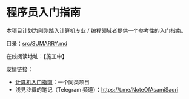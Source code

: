 # 程序员入门指南

本项目计划为刚刚踏入计算机专业 / 编程领域者提供一个参考性的入门指南。

目录：[src/SUMARRY.md](src/SUMARRY.md)

在线阅读地址：【施工中】

友情链接：

- [计算机入门指南](https://github.com/Computer-Literacy-Primer/Computer-Literacy-Primer)：一个同类项目
- 浅見沙織的笔记（Telegram 频道）：https://t.me/NoteOfAsamiSaori
